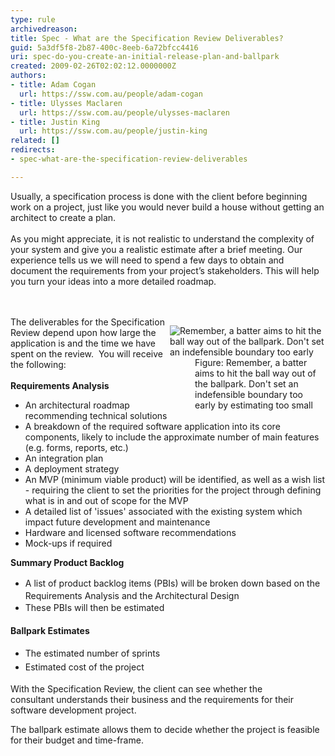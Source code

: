 ```yaml
---
type: rule
archivedreason: 
title: Spec - What are the Specification Review Deliverables?
guid: 5a3df5f8-2b87-400c-8eeb-6a72bfcc4416
uri: spec-do-you-create-an-initial-release-plan-and-ballpark
created: 2009-02-26T02:02:12.0000000Z
authors:
- title: Adam Cogan
  url: https://ssw.com.au/people/adam-cogan
- title: Ulysses Maclaren
  url: https://ssw.com.au/people/ulysses-maclaren
- title: Justin King
  url: https://ssw.com.au/people/justin-king
related: []
redirects:
- spec-what-are-the-specification-review-deliverables

---
```



Usually, a specification process is done with the client before beginning work on a project, just like you would never build a house without getting an architect to create a plan.<br>&#160;<br>As you might appreciate, it is not realistic to understand the complexity of your system and give you a realistic estimate after a brief meeting. Our experience tells us we will need to spend a few days to obtain and document the requirements from your project’s stakeholders. This will help you turn your ideas into a more detailed roadmap.&#160;<br>
<br><excerpt class='endintro'></excerpt><br>
<dl class="image" style="width&#58;249px;clear&#58;both;float&#58;right;"><dt>
      <img class="ms-rteCustom-ImageArea" alt="Remember, a batter aims to hit the ball way out of the ballpark. Don't set an indefensible boundary too early" src="/PublishingImages/ProjectManagement_BallPark_Catch.jpg" border="0" /> 
   </dt><dd>
      <span class="ms-rteCustom-FigureNormal">Figure&#58; Remember, a batter aims to hit the ball way out of the ballpark. Don't set an indefensible boundary too early by estimating too small</span></dd></dl><p></p>The deliverables for the Specification Review depend upon how large the application is and the time we have spent on the review.&#160; You will receive the following&#58;<div><br></div><div><strong>Requirements Analysis</strong><br> 
<ul><li>​An architectural roadmap recommending technical solutions<br></li><li>A breakdown of the required software application into its core components, likely to include the approximate number of main features (e.g. forms, reports, etc.) </li><li>An integration plan​ </li><li>A deployment strategy </li><li>An MVP (minimum viable product) will be identified, as well as a<span style="background-color&#58;initial;">&#160;wish list - requiring the client to se​t the priorities for the project through defining what is in and out of scope for the MVP</span></li><li>A detailed list of 'issues' associated with the existing system which impact future development and maintenance </li><li>Hardware and licensed software recommendations </li><li>Mock-ups if required<br></li></ul><p> <strong>Summary Product&#160;Bac</strong><strong>klog&#160;​</strong><br></p><ul><li><span style="line-height&#58;1.6;">​​A list of product backlog items (PBIs) will be broken down based on the Requirements Analysis and the Architectural Design</span><br></li><li><span style="line-height&#58;1.6;">These PBIs will then be estimated</span><br></li></ul><p><span style="line-height&#58;1.6;background-color&#58;initial;">​</span><span style="line-height&#58;1.6;background-color&#58;initial;"><strong>Ballpark Estimates</strong></span></p><ul><li><span style="line-height&#58;1.6;">The estimated number of sprints</span><br></li><li><span style="line-height&#58;1.6;">Estimated cost of the project</span><br></li></ul><p>
   With the Specification Review, the client can see whether the consultant&#160;understands their business and the requirements for their software development project.&#160;</p><p>The ballpark estimate allows them to decide whether the project is feasible for their budget and time-frame.<br></p></div>


